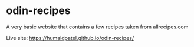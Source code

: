 # odin-recipes
A very basic website that contains a few recipes taken from allrecipes.com

Live site: https://humaidpatel.github.io/odin-recipes/
